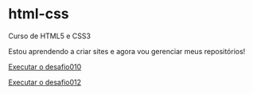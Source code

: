 # html-css
 Curso de HTML5 e CSS3

 Estou aprendendo a criar sites e agora vou gerenciar meus repositórios!

 <a href="https://thallesribeironeves.github.io/projeto-android/"> Executar o desafio010 </a>

 <a href="https://thallesribeironeves.github.io/html-css/exercicios/Desafios/desafio012/index.html">Executar o desafio012</a>
